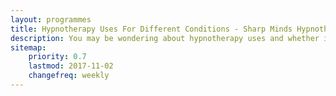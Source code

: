 ```yaml
---
layout: programmes
title: Hypnotherapy Uses For Different Conditions - Sharp Minds Hypnotherapy
description: You may be wondering about hypnotherapy uses and whether it can help your condition? Find out more from Sharp Minds Hypnotherapy
sitemap:
    priority: 0.7
    lastmod: 2017-11-02
    changefreq: weekly
---
```

